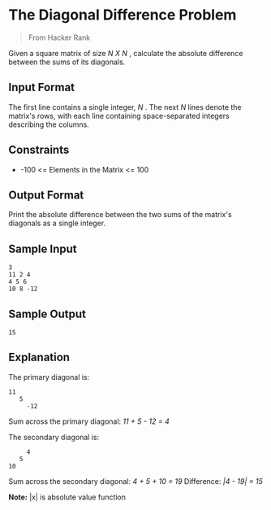 # The Diagonal Difference Problem
> From Hacker Rank

Given a square matrix of size *N X N* , calculate the absolute difference between the sums of its diagonals.

## Input Format
The first line contains a single integer, *N* . The next *N* lines denote the matrix's rows, with each line containing space-separated integers describing the columns.

## Constraints
* -100  <=  Elements in the Matrix <= 100 

## Output Format
Print the absolute difference between the two sums of the matrix's diagonals as a single integer.

## Sample Input
```
3
11 2 4
4 5 6
10 8 -12
```

## Sample Output
```
15
```

## Explanation
The primary diagonal is:
```
11
   5
     -12
```

Sum across the primary diagonal: *11 + 5 - 12 = 4*

The secondary diagonal is:
```
     4
   5
10
```

Sum across the secondary diagonal: *4 + 5 + 10 = 19*
Difference: *|4 - 19| = 15*

**Note:** |x| is absolute value function
